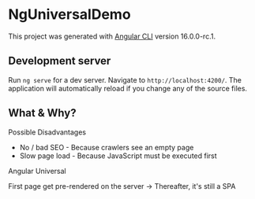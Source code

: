 # NgUniversalDemo

This project was generated with [Angular CLI](https://github.com/angular/angular-cli) version 16.0.0-rc.1.

## Development server

Run `ng serve` for a dev server. Navigate to `http://localhost:4200/`. The application will automatically reload if you change any
of the source files.

## What & Why?

Possible Disadvantages

* No / bad SEO - Because crawlers see an empty page
* Slow page load - Because JavaScript must be executed first

Angular Universal

First page get pre-rendered on the server -> Thereafter, it's still a SPA
